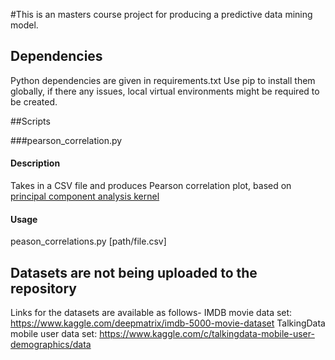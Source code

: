 #This is an masters course project for producing a predictive data mining model.

## Dependencies
Python dependencies are given in requirements.txt
Use pip to install them globally, if there any issues, local virtual environments might be required to be created.

##Scripts

###pearson_correlation.py
#### Description
Takes in a CSV file and produces Pearson correlation plot, based on [principal component analysis kernel](https://www.kaggle.com/arthurtok/d/deepmatrix/imdb-5000-movie-dataset/principal-component-analysis-with-kmeans-visuals)
#### Usage
peason_correlations.py [path/file.csv]

## Datasets are not being uploaded to the repository
Links for the datasets are available as follows-
  IMDB movie data set: https://www.kaggle.com/deepmatrix/imdb-5000-movie-dataset
  TalkingData mobile user data set: https://www.kaggle.com/c/talkingdata-mobile-user-demographics/data

